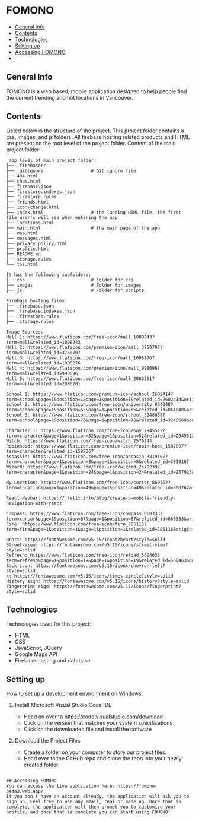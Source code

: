 
# FOMONO

* [General info](#general-info)
* [Contents](#contents)
* [Technologies](#technologies)
* [Setting up](#setting-up)
* [Accessing FOMONO](#live-app)
* 
## General Info
FOMONO is a web based, mobile application designed to help people find the current trending and hot locations in Vancouver.

## Contents
Listed below is the structure of the project. This project folder contains a css, images, and js folders. All firebase hosting related products and HTML are present on the root level of the project folder.
Content of the main project folder:

```
 Top level of main project folder: 
├── .firebaserc
├── .gitignore                  # Git ignore file
├── 404.html
├── chat.html
├── firebase.json
├── firestore.indexes.json
├── firestore.rules
├── friends.html
├── icon-change.html
├── index.html                  # the landing HTML file, the first file user's will see when entering the app
├── locations.html
├── main.html                   # the main page of the app
├── map.html
├── messages.html
├── privacy_policy.html
├── profile.html
├── README.md
├── storage.rules
└── tos.html

It has the following subfolders:
├── css                         # Folder for css
├── images                      # Folder for images
├── js                          # Folder for scripts

Firebase hosting files: 
├── .firebase.json
├── .firebase.indexes.json
├── .firestore.rules
├── .storage.rules

Image Sources:
Mall 1: https://www.flaticon.com/free-icon/mall_1008243?term=mall&related_id=1008243
Mall 2: https://www.flaticon.com/premium-icon/mall_3750707?term=mall&related_id=3750707
Mall 3: https://www.flaticon.com/free-icon/mall_1008276?term=mall&related_id=1008276
Mall 4: https://www.flaticon.com/premium-icon/mall_998696?term=mall&related_id=998696
Mall 5: https://www.flaticon.com/free-icon/mall_2080201?term=mall&related_id=2080201

School 1: https://www.flaticon.com/premium-icon/school_2602414?term=school&page=1&position=1&page=1&position=1&related_id=2602414&origin=search
School 2: https://www.flaticon.com/free-icon/university_864048?term=school&page=1&position=65&page=1&position=65&related_id=864048&origin=search
School 3: https://www.flaticon.com/free-icon/school_3248668?term=school&page=1&position=76&page=1&position=76&related_id=3248668&origin=search

Character 1: https://www.flaticon.com/free-icon/boy_2945512?term=character&page=1&position=52&page=1&position=52&related_id=2945512&origin=search
Witch: https://www.flaticon.com/free-icon/witch_2579243
Robinhood: https://www.flaticon.com/premium-icon/robin-hood_1587067?term=character&related_id=1587067
Assassin: https://www.flaticon.com/free-icon/assasin_3819167?term=character&page=1&position=8&page=1&position=8&related_id=3819167
Wizard: https://www.flaticon.com/free-icon/wizard_2579239?term=character&page=1&position=24&page=1&position=24&related_id=2579239&origin=search

My Location: https://www.flaticon.com/free-icon/cursor_860762?term=location&page=1&position=49&page=1&position=49&related_id=860762&origin=search

React Navbar: https://jfelix.info/blog/create-a-mobile-friendly-navigation-with-react

Compass: https://www.flaticon.com/free-icon/compass_660333?term=cursor&page=1&position=67&page=1&position=67&related_id=660333&origin=search
Fire: https://www.flaticon.com/free-icon/fire_785116?term=fire&page=1&position=1&page=1&position=1&related_id=785116&origin=search

Heart: https://fontawesome.com/v5.15/icons/heart?style=solid
Street-View: https://fontawesome.com/v5.15/icons/street-view?style=solid
Refresh: https://www.flaticon.com/free-icon/reload_560463?term=refresh&page=1&position=19&page=1&position=19&related_id=560463&origin=search
Back icon: https://fontawesome.com/v5.15/icons/chevron-left?style=solid
x: https://fontawesome.com/v5.15/icons/times-circle?style=solid
History sign: https://fontawesome.com/v5.15/icons/history?style=solid
Fingerprint sign: https://fontawesome.com/v5.15/icons/fingerprint?style=solid

```
## Technologies
Technologies used for this project:
* HTML
* CSS
* JavaScript, JQuery
* Google Maps API 
* Firebase hosting and database

## Setting up
How to set up a development environment on Windows.
1. Install Microsoft Visual Studio Code IDE
    * Head on over to https://code.visualstudio.com/download
    * Click on the version that matches your system specifications
    * Click on the downloaded file and install the software

2. Download the Project Files 
    * Create a folder on your computer to store our project files.
    * Head over to the GitHub repo and clone the repo into your newly created folder.

```

## Accessing FOMONO
You can access the live application here: https://fomono-34da3.web.app/	
If you don't have an account already, the application will ask you to sign up. Feel free to use any email, real or made up. Once that is complete, the application will then prompt you to customize your profile, and once that is complete you can start using FOMONO!
